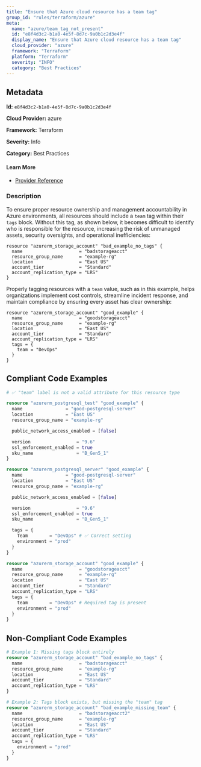 ```yaml
---
title: "Ensure that Azure cloud resource has a team tag"
group_id: "rules/terraform/azure"
meta:
  name: "azure/team_tag_not_present"
  id: "e8f4d3c2-b1a0-4e5f-8d7c-9a0b1c2d3e4f"
  display_name: "Ensure that Azure cloud resource has a team tag"
  cloud_provider: "azure"
  framework: "Terraform"
  platform: "Terraform"
  severity: "INFO"
  category: "Best Practices"
---
```

## Metadata

**Id:** `e8f4d3c2-b1a0-4e5f-8d7c-9a0b1c2d3e4f`

**Cloud Provider:** azure

**Framework:** Terraform

**Severity:** Info

**Category:** Best Practices

#### Learn More

 - [Provider Reference](https://docs.microsoft.com/en-us/azure/azure-resource-manager/management/tag-resources)

### Description

 To ensure proper resource ownership and management accountability in Azure environments, all resources should include a `team` tag within their `tags` block. Without this tag, as shown below, it becomes difficult to identify who is responsible for the resource, increasing the risk of unmanaged assets, security oversights, and operational inefficiencies:

```
resource "azurerm_storage_account" "bad_example_no_tags" {
  name                     = "badstorageacct"
  resource_group_name      = "example-rg"
  location                 = "East US"
  account_tier             = "Standard"
  account_replication_type = "LRS"
}
```

Properly tagging resources with a `team` value, such as in this example, helps organizations implement cost controls, streamline incident response, and maintain compliance by ensuring every asset has clear ownership:

```
resource "azurerm_storage_account" "good_example" {
  name                     = "goodstorageacct"
  resource_group_name      = "example-rg"
  location                 = "East US"
  account_tier             = "Standard"
  account_replication_type = "LRS"
  tags = {
    team = "DevOps"
  }
}
```


## Compliant Code Examples
```terraform
# ✅ "team" label is not a valid attribute for this resource type

resource "azurerm_postgresql_test" "good_example" {
  name                = "good-postgresql-server"
  location            = "East US"
  resource_group_name = "example-rg"

  public_network_access_enabled = [false]

  version                 = "9.6"
  ssl_enforcement_enabled = true
  sku_name                = "B_Gen5_1"
}

```

```terraform
resource "azurerm_postgresql_server" "good_example" {
  name                = "good-postgresql-server"
  location            = "East US"
  resource_group_name = "example-rg"

  public_network_access_enabled = [false]

  version                 = "9.6"
  ssl_enforcement_enabled = true
  sku_name                = "B_Gen5_1"

  tags = {
    Team        = "DevOps" # ✅ Correct setting
    environment = "prod"
  }
}

```

```terraform
resource "azurerm_storage_account" "good_example" {
  name                     = "goodstorageacct"
  resource_group_name      = "example-rg"
  location                 = "East US"
  account_tier             = "Standard"
  account_replication_type = "LRS"
  tags = {
    team        = "DevOps" # Required tag is present
    environment = "prod"
  }
}

```
## Non-Compliant Code Examples
```terraform
# Example 1: Missing tags block entirely
resource "azurerm_storage_account" "bad_example_no_tags" {
  name                     = "badstorageacct"
  resource_group_name      = "example-rg"
  location                 = "East US"
  account_tier             = "Standard"
  account_replication_type = "LRS"
}

# Example 2: Tags block exists, but missing the "team" tag
resource "azurerm_storage_account" "bad_example_missing_team" {
  name                     = "badstorageacct2"
  resource_group_name      = "example-rg"
  location                 = "East US"
  account_tier             = "Standard"
  account_replication_type = "LRS"
  tags = {
    environment = "prod"
  }
}

```